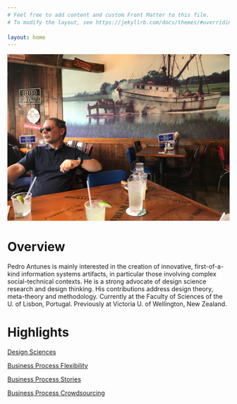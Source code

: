 ```yaml
---
# Feel free to add content and custom Front Matter to this file.
# To modify the layout, see https://jekyllrb.com/docs/themes/#overriding-theme-defaults

layout: home
---
```


![photo](/assets/img/shrimp.jpg "Title")

Overview
========
Pedro Antunes is mainly interested in the creation of innovative, first-of-a-kind information systems artifacts, in particular those involving complex social-technical contexts. He is a strong advocate of design science research and design thinking. His contributions address design theory, meta-theory and methodology. Currently at the Faculty of Sciences of the U. of Lisbon, Portugal. Previously at Victoria U. of Wellington, New Zealand.


Highlights
==========

[Design Sciences](assets/pdf/design-science.pdf)

[Business Process Flexibility](assets/pdf/process-flexibility.pdf)

[Business Process Stories](assets/pdf/process-stories.pdf)

[Business Process Crowdsourcing](assets/pdf/22-crowdsourcing.pdf)

